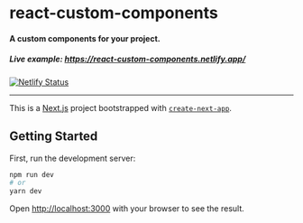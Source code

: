# react-custom-components

#### A custom components for your project.

##### Live example: https://react-custom-components.netlify.app/

[![Netlify Status](https://api.netlify.com/api/v1/badges/15f13452-3573-417b-81e2-021decf7b8f3/deploy-status)](https://app.netlify.com/sites/react-custom-components/deploys)

---

This is a [Next.js](https://nextjs.org/) project bootstrapped with [`create-next-app`](https://github.com/vercel/next.js/tree/canary/packages/create-next-app).

## Getting Started

First, run the development server:

```bash
npm run dev
# or
yarn dev
```

Open [http://localhost:3000](http://localhost:3000) with your browser to see the result.
